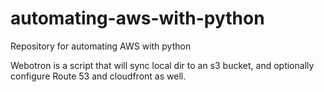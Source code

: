 # automating-aws-with-python
Repository for automating AWS with python

Webotron is a script that will sync local dir to an s3 bucket, and optionally configure Route 53 and cloudfront as well.
